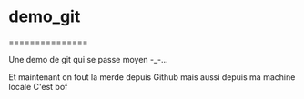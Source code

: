 # demo_git
===============

Une demo de git qui se passe moyen -_-...

Et maintenant on fout la merde depuis Github
mais aussi depuis ma machine locale C'est bof

